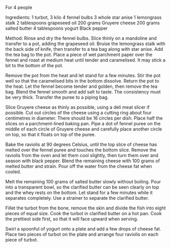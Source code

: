 For 4 people

Ingredients:
1 turbot, 3 kilo
4 fennel bulbs
3 whole star anise
1 lemongrass stalk
2 tablespoons grapeseed oil
200 grams Gruyere cheese
200 grams salted butter
4 tablespoons yogurt Black pepper

Method:
Rinse and dry the fennel bulbs. Slice thinly on a mandoline and transfer to a pot, adding the grapeseed oil. Bruise the lemongrass stalk with the back side of knife, then transfer to a tea bag along with star anise. Add the tea bag to the pot. Place a piece of wet parchment paper over the fennel and roast at medium heat until tender and caramelised. It may stick a bit to the bottom of the pot.

Remove the pot from the heat and let stand for a few minutes. Stir the pot well so that the caramelised bits in the bottom dissolve. Return the pot to the heat. Let the fennel become tender and golden, then remove the tea bag. Blend the fennel smooth and add salt to taste. The consistency must be very thick. Transfer the puree to a piping bag.

Slice Gruyere cheese as thinly as possible, using a deli meat slicer if possible. Cut out circles of the cheese using a cutting ring about four centimetres in diameter. There should be 16 circles per dish. Place half the slices on a parchment-lined baking pan. Pipe a dot of fennel puree on the middle of each circle of Gruyere cheese and carefully place another circle on top, so that it floats on top of the puree.

Bake the raviolis at 90 degrees Celsius, until the top slice of cheese has melted over the fennel puree and touches the bottom slice. Remove the raviolis from the oven and let them cool slightly, then turn them over and season with black pepper. Blend the remaining cheese with 100 grams of melted butter and strain. Pour off the water from the cheese fat when cooled.

Melt the remaining 100 grams of salted butter slowly without boiling. Pour into a transparent bowl, so the clarified butter can be seen clearly on top and the whey rests on the bottom. Let stand for a few minutes while it separates completely. Use a strainer to separate the clarified butter.

Fillet the turbot from the bone, remove the skin and divide the fish into eight pieces of equal size. Cook the turbot in clarified butter on a hot pan. Cook the prettiest side first, so that it will face upward when serving.

Swirl a spoonful of yogurt onto a plate and add a few drops of cheese fat. Place two pieces of turbot on the plate and arrange four raviolis on each piece of turbot.